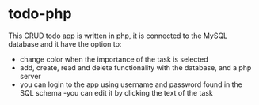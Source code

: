 # todo-php
This CRUD todo app is written in php, it is connected to the MySQL database and it have the option to: 
- change color when the importance of the task is selected 
- add, create, read and delete functionality with the database, and a php server 
- you can login to the app using username and password found in the SQL schema 
-you can edit it by clicking the text of the task 

